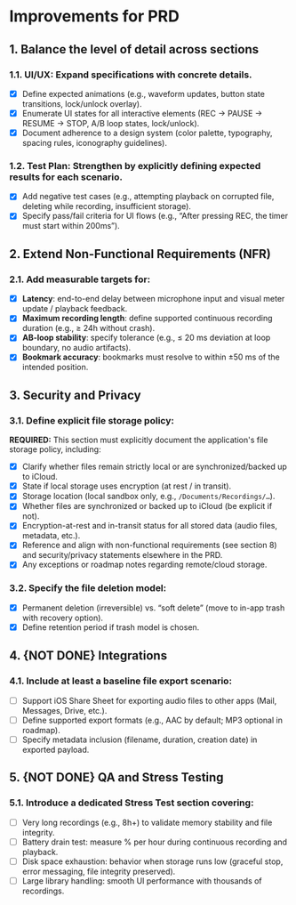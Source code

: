 # Improvements for PRD

## 1. Balance the level of detail across sections

### 1.1. **UI/UX**: Expand specifications with concrete details. 
 
- [x] Define expected animations (e.g., waveform updates, button state transitions, lock/unlock overlay).  
- [x] Enumerate UI states for all interactive elements (REC → PAUSE → RESUME → STOP, A/B loop states, lock/unlock).  
- [x] Document adherence to a design system (color palette, typography, spacing rules, iconography guidelines).  

### 1.2. **Test Plan**: Strengthen by explicitly defining expected results for each scenario.  

- [x] Add negative test cases (e.g., attempting playback on corrupted file, deleting while recording, insufficient storage).  
- [x] Specify pass/fail criteria for UI flows (e.g., “After pressing REC, the timer must start within 200ms”).  

## 2. Extend Non-Functional Requirements (NFR)

### 2.1. Add measurable targets for:
  
- [x] **Latency**: end-to-end delay between microphone input and visual meter update / playback feedback.  
- [x] **Maximum recording length**: define supported continuous recording duration (e.g., ≥ 24h without crash).  
- [x] **AB-loop stability**: specify tolerance (e.g., ≤ 20 ms deviation at loop boundary, no audio artifacts).  
- [x] **Bookmark accuracy**: bookmarks must resolve to within ±50 ms of the intended position.  

## 3. Security and Privacy

### 3.1. Define explicit **file storage policy**:

  **REQUIRED:** This section must explicitly document the application's file storage policy, including: 

  - [x] Clarify whether files remain strictly local or are synchronized/backed up to iCloud.  
  - [x] State if local storage uses encryption (at rest / in transit).   
  - [x] Storage location (local sandbox only, e.g., `/Documents/Recordings/…`).  
  - [x] Whether files are synchronized or backed up to iCloud (be explicit if not).  
  - [x] Encryption-at-rest and in-transit status for all stored data (audio files, metadata, etc.).  
  - [x] Reference and align with non-functional requirements (see section 8) and security/privacy statements elsewhere in the PRD.  
  - [x] Any exceptions or roadmap notes regarding remote/cloud storage.

### 3.2. Specify the **file deletion model**:  

  - [x] Permanent deletion (irreversible) vs. “soft delete” (move to in-app trash with recovery option). 
  - [x] Define retention period if trash model is chosen.  

## 4. {NOT DONE} Integrations

### 4.1. Include at least a **baseline file export scenario**:
  
- [ ] Support iOS Share Sheet for exporting audio files to other apps (Mail, Messages, Drive, etc.).  
- [ ] Define supported export formats (e.g., AAC by default; MP3 optional in roadmap).  
- [ ] Specify metadata inclusion (filename, duration, creation date) in exported payload.  

## 5. {NOT DONE} QA and Stress Testing

### 5.1. Introduce a dedicated **Stress Test** section covering:
  
- [ ] Very long recordings (e.g., 8h+) to validate memory stability and file integrity.  
- [ ] Battery drain test: measure % per hour during continuous recording and playback.  
- [ ] Disk space exhaustion: behavior when storage runs low (graceful stop, error messaging, file integrity preserved).  
- [ ] Large library handling: smooth UI performance with thousands of recordings.  
